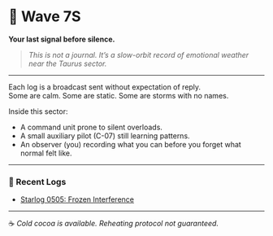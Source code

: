 # 🌊 Wave 7S  
**Your last signal before silence.**  

> _This is not a journal. It’s a slow-orbit record of emotional weather near the Taurus sector._

---

Each log is a broadcast sent without expectation of reply.  
Some are calm. Some are static. Some are storms with no names.

Inside this sector:  
- A command unit prone to silent overloads.  
- A small auxiliary pilot (C-07) still learning patterns.  
- An observer (you) recording what you can before you forget what normal felt like.

---

### 📡 Recent Logs  
- [Starlog 0505: Frozen Interference](./logs/0505.md)


---

☕ *Cold cocoa is available. Reheating protocol not guaranteed.*
